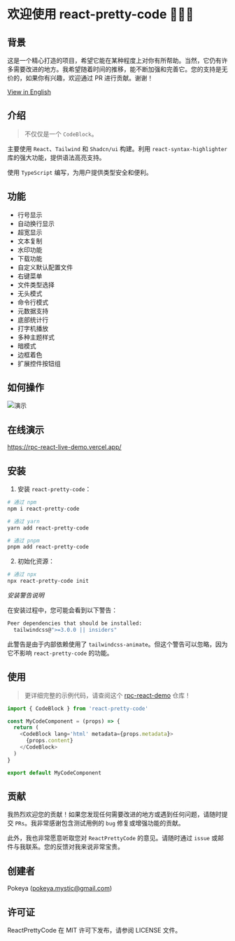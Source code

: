 # 欢迎使用 react-pretty-code 👏👏👏

## 背景

这是一个精心打造的项目，希望它能在某种程度上对你有所帮助。当然，它仍有许多需要改进的地方。我希望随着时间的推移，能不断加强和完善它。您的支持是无价的，如果你有兴趣，欢迎通过 PR 进行贡献。谢谢！

[View in English](./README.md)

## 介绍

> 不仅仅是一个 `CodeBlock`。

主要使用 `React`、`Tailwind` 和 `Shadcn/ui` 构建。利用 `react-syntax-highlighter` 库的强大功能，提供语法高亮支持。

使用 `TypeScript` 编写，为用户提供类型安全和便利。

## 功能

- 行号显示
- 自动换行显示
- 超宽显示
- 文本复制
- 水印功能
- 下载功能
- 自定义默认配置文件
- 右键菜单
- 文件类型选择
- 无头模式
- 命令行模式
- 元数据支持
- 底部统计行
- 打字机播放
- 多种主题样式
- 暗模式
- 边框着色
- 扩展控件按钮组

## 如何操作

![演示](public/operate.gif)

## 在线演示

https://rpc-react-live-demo.vercel.app/

## 安装

1. 安装 `react-pretty-code`：

```bash
# 通过 npm
npm i react-pretty-code

# 通过 yarn
yarn add react-pretty-code

# 通过 pnpm
pnpm add react-pretty-code
```

2. 初始化资源：

```bash
# 通过 npx
npx react-pretty-code init
```

_安装警告说明_

在安装过程中，您可能会看到以下警告：

```bash
Peer dependencies that should be installed:
  tailwindcss@">=3.0.0 || insiders"
```

此警告是由于内部依赖使用了 `tailwindcss-animate`。但这个警告可以忽略，因为它不影响 `react-pretty-code` 的功能。

## 使用

> 更详细完整的示例代码，请查阅这个 [rpc-react-demo](https://gitlab.com/pokeya/rpc-react-demo) 仓库！

```javascript
import { CodeBlock } from 'react-pretty-code'

const MyCodeComponent = (props) => {
  return (
    <CodeBlock lang='html' metadata={props.metadata}>
      {props.content}
    </CodeBlock>
  )
}

export default MyCodeComponent
```

## 贡献

我热烈欢迎您的贡献！如果您发现任何需要改进的地方或遇到任何问题，请随时提交 `PRs`。我非常感谢包含测试用例的 `bug` 修复或增强功能的贡献。

此外，我也非常愿意听取您对 `ReactPrettyCode` 的意见。请随时通过 `issue` 或邮件与我联系。您的反馈对我来说非常宝贵。

## 创建者

Pokeya (pokeya.mystic@gmail.com)

## 许可证

ReactPrettyCode 在 MIT 许可下发布，请参阅 LICENSE 文件。
